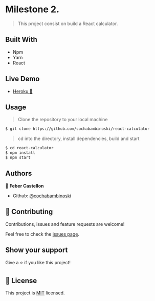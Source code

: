 # Milestone 2.
> This project consist on build a React calculator.


## Built With
- Npm
- Yarn
- React

## Live Demo

- [Heroku :rocket:](https://react-calculator-feber.herokuapp.com/)

## Usage

> Clone the repository to your local machine

```sh
$ git clone https://github.com/cochabambinoski/react-calculator
```

> cd into the directory, install dependencies, build and start

```sh
$ cd react-calculator
$ npm install
$ npm start
```


## Authors
👤 **Feber Castellon**

- Github: [@cochabambinoski](https://github.com/cochabambinoski)

## 🤝 Contributing
Contributions, issues and feature requests are welcome!

Feel free to check the [issues page](issues/).

## Show your support
Give a ⭐️ if you like this project!

## 📝 License
This project is [MIT](lic.url) licensed.
